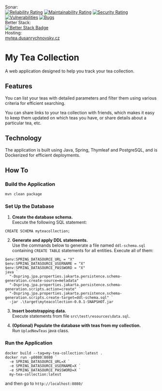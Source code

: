 Sonar:  
[![Reliability Rating](https://sonarcloud.io/api/project_badges/measure?project=dusan-rychnovsky_my-tea-collection&metric=reliability_rating)](https://sonarcloud.io/summary/new_code?id=dusan-rychnovsky_my-tea-collection)
[![Maintainability Rating](https://sonarcloud.io/api/project_badges/measure?project=dusan-rychnovsky_my-tea-collection&metric=sqale_rating)](https://sonarcloud.io/summary/new_code?id=dusan-rychnovsky_my-tea-collection)
[![Security Rating](https://sonarcloud.io/api/project_badges/measure?project=dusan-rychnovsky_my-tea-collection&metric=security_rating)](https://sonarcloud.io/summary/new_code?id=dusan-rychnovsky_my-tea-collection)
[![Vulnerabilities](https://sonarcloud.io/api/project_badges/measure?project=dusan-rychnovsky_my-tea-collection&metric=vulnerabilities)](https://sonarcloud.io/summary/new_code?id=dusan-rychnovsky_my-tea-collection)
[![Bugs](https://sonarcloud.io/api/project_badges/measure?project=dusan-rychnovsky_my-tea-collection&metric=bugs)](https://sonarcloud.io/summary/new_code?id=dusan-rychnovsky_my-tea-collection)  
Better Stack:  
[![Better Stack Badge](https://uptime.betterstack.com/status-badges/v1/monitor/27t9n.svg)](https://uptime.betterstack.com/?utm_source=status_badge)  
Hosting:  
[mytea.dusanrychnovsky.cz](https://mytea.dusanrychnovsky.cz)

# My Tea Collection

A web application designed to help you track your tea collection.

## Features

You can list your teas with detailed parameters and filter them using various criteria for efficient searching.

You can share links to your tea collection with friends, which makes it easy to keep them updated on which teas you have, or share details about a particular tea, etc.

## Technology

The application is built using Java, Spring, Thymleaf and PostgreSQL, and is Dockerized for efficient deployments.

## How To

### Build the Application

```
mvn clean package
```

### Set Up the Database

1) **Create the database schema.**  
   Execute the following SQL statement:

```
CREATE SCHEMA myteacollection;
```

2) **Generate and apply DDL statements.**  
Use the commands below to generate a file named `ddl-schema.sql` containing `CREATE TABLE` statements for all entities. Execute all of them:

```
$env:SPRING_DATASOURCE_URL = "X"
$env:SPRING_DATASOURCE_USERNAME = "X"
$env:SPRING_DATASOURCE_PASSWORD = "X"
java `
  "-Dspring.jpa.properties.jakarta.persistence.schema-generation.create-source=metadata" `
  "-Dspring.jpa.properties.jakarta.persistence.schema-generation.scripts.action=create" `
  "-Dspring.jpa.properties.jakarta.persistence.schema-generation.scripts.create-target=ddl-schema.sql" `
  -jar .\target\myteacollection-0.0.1-SNAPSHOT.jar
```

3) **Insert bootstrapping data.**  
Execute statements from file `src\test\resources\data.sql`.

4) **(Optional) Populate the database with teas from my collection.**  
Run `UpladNewTeas` java class.

### Run the Application

```
docker build --tag=my-tea-collection:latest .
docker run -p8080:8080 `
  -e SPRING_DATASOURCE_URL=X `
  -e SPRING_DATASOURCE_USERNAME=X `
  -e SPRING_DATASOURCE_PASSWORD=X `
  my-tea-collection:latest
```

and then go to `http://localhost:8080/`
